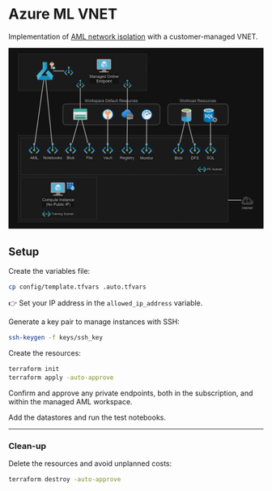 # Azure ML VNET

Implementation of [AML network isolation][1] with a customer-managed VNET.

<img src=".assets/aml-architecture-vnet2.png" />

## Setup

Create the variables file:

```sh
cp config/template.tfvars .auto.tfvars
```

👉 Set your IP address in the `allowed_ip_address` variable.

Generate a key pair to manage instances with SSH:

```sh
ssh-keygen -f keys/ssh_key
```

Create the resources:

```sh
terraform init
terraform apply -auto-approve
```

Confirm and approve any private endpoints, both in the subscription, and within the managed AML workspace.

Add the datastores and run the test notebooks.

---

### Clean-up

Delete the resources and avoid unplanned costs:

```sh
terraform destroy -auto-approve
```

[1]: https://learn.microsoft.com/en-us/azure/machine-learning/how-to-network-isolation-planning?view=azureml-api-2#recommended-architecture-use-your-azure-vnet
